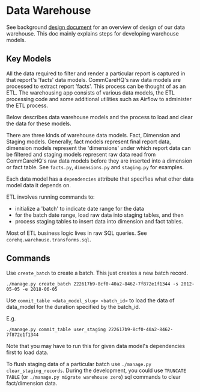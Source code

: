 Data Warehouse
==============
See background [design document](https://docs.google.com/document/d/1sMTEAG-iZyo0nfp2S4sUaN2MgY31Z8B3kRDBqPFXvnI/edit#)
for an overview of design of our data warehouse. This doc mainly explains steps for developing warehouse models.

## Key Models

All the data required to filter and render a particular report is captured in that report's 'facts' data models.
CommCareHQ's raw data models are processed to extract report 'facts'.
This process can be thought of as an ETL.
The warehousing app consists of various data models, the ETL processing code and some additional
utilities such as Airflow to administer the ETL process.

Below describes data warehouse models and the process to load and clear the data for these models.

There are three kinds of warehouse data models. Fact, Dimension and Staging models.
Generally, fact models represent final report data, dimension models represent the 'dimensions' under which report
data can be filtered and staging models represent raw data read from CommCareHQ's raw data models before they are
inserted into a dimension or fact table.
See `facts.py`, `dimensions.py` and `staging.py` for examples.

Each data model has a `dependencies` attribute that specifies what other data model data it depends on.

ETL involves running commands to:

- initialize a 'batch' to indicate date range for the data
- for the batch date range, load raw data into staging tables, and then 
- process staging tables to insert data into dimension and fact tables. 

Most of ETL business logic lives in raw SQL queries. See `corehq.warehouse.transforms.sql`.

## Commands

Use `create_batch` to create a batch. This just creates a new batch record.

```
./manage.py create_batch 222617b9-8cf0-40a2-8462-7f872e1f1344 -s 2012-05-05 -e 2018-06-05
```

Use `commit_table <data_model_slug> <batch_id>` to load the data of data_model for the duration specified by the batch_id.

E.g.

```
./manage.py commit_table user_staging 222617b9-8cf0-40a2-8462-7f872e1f1344
```

Note that you may have to run this for given data model's dependencies first to load data.

To flush staging data of a particular batch use `./manage.py clear_staging_records`.
During the development, you could use `TRUNCATE TABLE` (or `./manage.py migrate warehouse zero`) sql commands to clear fact/dimension data.
